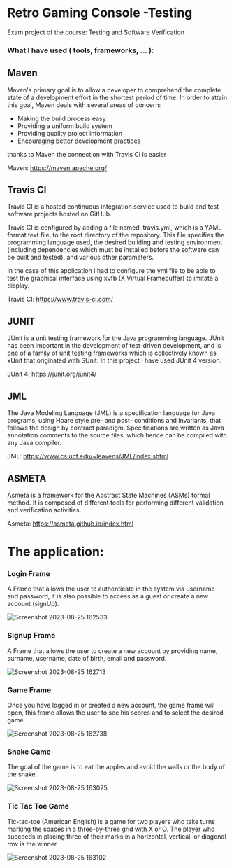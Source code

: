 # Retro Gaming Console -Testing
 Exam project of the course: Testing and Software Verification

### What I have used ( tools, frameworks, ... ):

## Maven
Maven's primary goal is to allow a developer to comprehend the complete state of a development effort in the shortest period of time. In order to attain this goal, Maven deals with several areas of concern:

- Making the build process easy
- Providing a uniform build system
- Providing quality project information
- Encouraging better development practices

thanks to Maven the connection with Travis CI is easier

Maven: https://maven.apache.org/

## Travis CI

Travis CI is a hosted continuous integration service used to build and test software projects hosted on GitHub.

Travis CI is configured by adding a file named .travis.yml, which is a YAML format text file, to the root directory of the repository.
This file specifies the programming language used, the desired building and testing environment 
(including dependencies which must be installed before the software can be built and tested), and various other parameters.

In the case of this application I had to configure the yml file to be able to test the graphical interface using xvfb (X Virtual Framebuffer) to imitate a display.

Travis CI: https://www.travis-ci.com/

## JUNIT
JUnit is a unit testing framework for the Java programming language. 
JUnit has been important in the development of test-driven development, and is one of a family of unit testing frameworks which is collectively known as xUnit that originated with SUnit.
In this project I have used  JUnit 4 version.

JUnit 4: https://junit.org/junit4/

## JML
The Java Modeling Language (JML) is a specification language for Java programs, using Hoare style pre- and post- conditions and invariants, that follows the design by contract paradigm.
Specifications are written as Java annotation comments to the source files, which hence can be compiled with any Java compiler.

JML: https://www.cs.ucf.edu/~leavens/JML/index.shtml

## ASMETA
Asmeta is a framework for the Abstract State Machines (ASMs) formal method. It is composed of different tools for performing different validation and verification activities.

Asmeta: https://asmeta.github.io/index.html

# The application:
### Login Frame
A Frame that allows the user to authenticate in the system via username and password, it is also possible to access as a guest or create a new account (signUp).


![Screenshot 2023-08-25 162533](https://github.com/Isaacmaffo96/gaming_console-Testing/assets/28917454/5cb166c9-0b79-4597-b54b-c28dc98a19c4)

### Signup Frame
A Frame that allows the user to create a new account by providing name, surname, username, date of birth, email and password.


![Screenshot 2023-08-25 162713](https://github.com/Isaacmaffo96/gaming_console-Testing/assets/28917454/c17d171a-b9c7-4fb4-9a70-f2f8f15907ee)

### Game Frame
Once you have logged in or created a new account, the game frame will open, 
this frame allows the user to see his scores and to select the desired game


![Screenshot 2023-08-25 162738](https://github.com/Isaacmaffo96/gaming_console-Testing/assets/28917454/ab0281f3-dd61-4462-8e68-cb0cf2dcf093)

### Snake Game 
The goal of the game is to eat the apples and avoid the walls or the body of the snake.


![Screenshot 2023-08-25 163025](https://github.com/Isaacmaffo96/gaming_console-Testing/assets/28917454/4b4d9a10-74ce-42b9-ae7d-841df890048b)

### Tic Tac Toe Game
Tic-tac-toe (American English) is a game for two players who take turns marking the spaces in a three-by-three grid with X or O. 
The player who succeeds in placing three of their marks in a horizontal, vertical, or diagonal row is the winner.


![Screenshot 2023-08-25 163102](https://github.com/Isaacmaffo96/gaming_console-Testing/assets/28917454/3baed697-6990-4117-b403-df073d60dc51)
